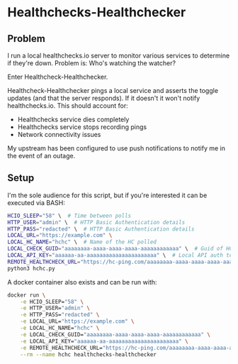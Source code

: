 # Healthchecks-Healthchecker

## Problem

I run a local healthchecks.io server to monitor various services to 
determine if they're down. Problem is: Who's watching the watcher?

Enter Healthcheck-Healthchecker.

Healthcheck-Healthchecker pings a local service and asserts the toggle
updates (and that the server responds). If it doesn't it won't notify
healthchecks.io. This should account for:

- Healthchecks service dies completely
- Healthchecks service stops recording pings
- Network connectivity issues

My upstream has been configured to use push notifications to notify 
me in the event of an outage.

## Setup

I'm the sole audience for this script, but if you're interested it
can be executed via BASH:

```bash
HCIO_SLEEP="58" \  # Time between polls
HTTP_USER="admin" \  # HTTP Basic Authentication details
HTTP_PASS="redacted" \  # HTTP Basic Authentication details
LOCAL_URL="https://example.com" \
LOCAL_HC_NAME="hchc" \  # Name of the HC polled
LOCAL_CHECK_GUID="aaaaaaaa-aaaa-aaaa-aaaa-aaaaaaaaaaaa" \  # Guid of HC POLLED
LOCAL_API_KEY="aaaaaa-aa-aaaaaaaaaaaaaaaaaaaaaa" \  # Local API auth token
REMOTE_HEALTHCHECK_URL="https://hc-ping.com/aaaaaaaa-aaaa-aaaa-aaaa-aaaaaaaaaaaa" \  # Remote service endpoint to poll
python3 hchc.py
```

A docker container also exists and can be run with:

```bash
docker run \
    -e HCIO_SLEEP="58" \
    -e HTTP_USER="admin" \
    -e HTTP_PASS="redacted" \
    -e LOCAL_URL="https://example.com" \
    -e LOCAL_HC_NAME="hchc" \
    -e LOCAL_CHECK_GUID="aaaaaaaa-aaaa-aaaa-aaaa-aaaaaaaaaaaa" \
    -e LOCAL_API_KEY="aaaaaa-aa-aaaaaaaaaaaaaaaaaaaaaa" \
    -e REMOTE_HEALTHCHECK_URL="https://hc-ping.com/aaaaaaaa-aaaa-aaaa-aaaa-aaaaaaaaaaaa" \
    --rm --name hchc healthchecks-healthchecker
```
